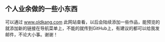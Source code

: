 ## 个人业余做的一些小东西
可以通过 www.oldkang.com 此网站查看，以后会陆续添加一些作品，能预览的就添加新的链接在导航菜单上，不能的就传到GitHub上，有建议的都可以给我发邮件，不论大小事。谢谢！
